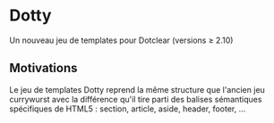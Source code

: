 # Dotty

Un nouveau jeu de templates pour Dotclear (versions ≥ 2.10)

## Motivations

Le jeu de templates Dotty reprend la même structure que l'ancien jeu currywurst avec la différence qu'il tire parti des balises sémantiques spécifiques de HTML5 : section, article, aside, header, footer, …

